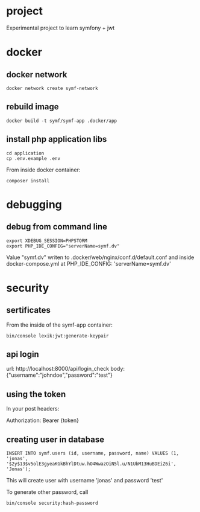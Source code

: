 # project

Experimental project to learn symfony + jwt


# docker

## docker network

    docker network create symf-network

## rebuild image

    docker build -t symf/symf-app .docker/app


## install php application libs

    cd application
    cp .env.example .env

From inside docker container:

    composer install



# debugging

## debug from command line 

    export XDEBUG_SESSION=PHPSTORM
    export PHP_IDE_CONFIG="serverName=symf.dv"

Value "symf.dv" writen to .docker/web/nginx/conf.d/default.conf 
and inside docker-compose.yml at  PHP_IDE_CONFIG: 'serverName=symf.dv'

    

# security

## sertificates

From the inside of the symf-app container:

    bin/console lexik:jwt:generate-keypair


## api login

url: http://localhost:8000/api/login_check
body: {"username":"johndoe","password":"test"}

## using the token

In your post headers:

Authorization: Bearer {token}

## creating user in database

    INSERT INTO symf.users (id, username, password, name) VALUES (1, 'jonas', '$2y$13$v5olE3gyeaKGkBhYlDtuw.hO4WwazOiN5l.u/N1UbM13HuBDEiZ6i', 'Jonas');

This will create user with username 'jonas' and password 'test'

To generate other password, call 

    bin/console security:hash-password


